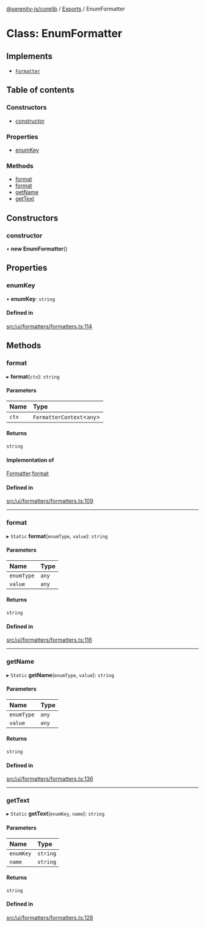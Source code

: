 [@serenity-is/corelib](../README.md) / [Exports](../modules.md) / EnumFormatter

# Class: EnumFormatter

## Implements

- [`Formatter`](../interfaces/Formatter.md)

## Table of contents

### Constructors

- [constructor](EnumFormatter.md#constructor)

### Properties

- [enumKey](EnumFormatter.md#enumkey)

### Methods

- [format](EnumFormatter.md#format)
- [format](EnumFormatter.md#format-1)
- [getName](EnumFormatter.md#getname)
- [getText](EnumFormatter.md#gettext)

## Constructors

### constructor

• **new EnumFormatter**()

## Properties

### enumKey

• **enumKey**: `string`

#### Defined in

[src/ui/formatters/formatters.ts:114](https://github.com/serenity-is/serenity/blob/master/packages/corelib/src/ui/formatters/formatters.ts#L114)

## Methods

### format

▸ **format**(`ctx`): `string`

#### Parameters

| Name | Type |
| :------ | :------ |
| `ctx` | `FormatterContext`<`any`\> |

#### Returns

`string`

#### Implementation of

[Formatter](../interfaces/Formatter.md).[format](../interfaces/Formatter.md#format)

#### Defined in

[src/ui/formatters/formatters.ts:109](https://github.com/serenity-is/serenity/blob/master/packages/corelib/src/ui/formatters/formatters.ts#L109)

___

### format

▸ `Static` **format**(`enumType`, `value`): `string`

#### Parameters

| Name | Type |
| :------ | :------ |
| `enumType` | `any` |
| `value` | `any` |

#### Returns

`string`

#### Defined in

[src/ui/formatters/formatters.ts:116](https://github.com/serenity-is/serenity/blob/master/packages/corelib/src/ui/formatters/formatters.ts#L116)

___

### getName

▸ `Static` **getName**(`enumType`, `value`): `string`

#### Parameters

| Name | Type |
| :------ | :------ |
| `enumType` | `any` |
| `value` | `any` |

#### Returns

`string`

#### Defined in

[src/ui/formatters/formatters.ts:136](https://github.com/serenity-is/serenity/blob/master/packages/corelib/src/ui/formatters/formatters.ts#L136)

___

### getText

▸ `Static` **getText**(`enumKey`, `name`): `string`

#### Parameters

| Name | Type |
| :------ | :------ |
| `enumKey` | `string` |
| `name` | `string` |

#### Returns

`string`

#### Defined in

[src/ui/formatters/formatters.ts:128](https://github.com/serenity-is/serenity/blob/master/packages/corelib/src/ui/formatters/formatters.ts#L128)
